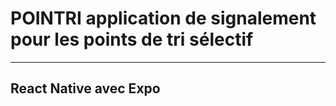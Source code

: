 # POINTRI application de signalement pour les points de tri sélectif
***

## React Native avec Expo


